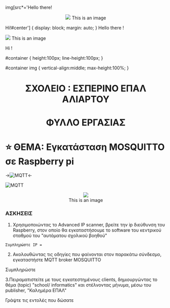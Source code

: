 
img[src*='Hello there!

<p align="center">

  <img src="https://mosquitto.org/images/mosquitto-text-side-28.png">
  This is an image

</p>

Hi!#center'] { 
    display: block;
    margin: auto;
}
Hello there !

<div id="container">
    <img src="https://mosquitto.org/images/mosquitto-text-side-28.png">
    This is an image
</div>

Hi !

#container {
    height:100px;
    line-height:100px;
}

#container img {
    vertical-align:middle;
    max-height:100%;
}

<!-- title only -->
<h1 align="center"> ΣΧΟΛΕΙΟ :  ΕΣΠΕΡΙΝΟ ΕΠΑΛ ΑΛΙΑΡΤΟΥ </h1>

<!-- title with div -->
<div align="center"> <h1 align="center"> ΦΥΛΛΟ ΕΡΓΑΣΙΑΣ</h1> </div>

<!-- title with span (you can render emojis or markdown inside it) -->
<span align="center"> <h1> :star:   ΘΕΜΑ: Εγκατάσταση   MOSQUITTO σε Raspberry pi</h1> </span> 


->![MQTT](https://mosquitto.org/images/mosquitto-text-side-28.png)<-

![MQTT](https://mosquitto.org/images/mosquitto-text-side-28.png#center) 
     <center><img src="https://mosquitto.org/images/mosquitto-text-side-28.png"></center>
      <center>This is an image</center>


### ΑΣΚΗΣΕΙΣ
 

  1. Χρησιμοποιώντας το Advanced IP scanner, βρείτε την ip διεύθυνση του Raspberry, στον οποίο θα εγκαταστήσουμε το software του κεντρικού σταθμού του "αυτόματου σχολικού βοηθού"


```
Συμπληρώστε IP =
```


2. Ακολουθώντας τις οδηγίες που φαίνονται στον παρακάτω σύνδεσμο, εγκαταστήστε MQTT broker MOSQUITTO



Συμπληρώστε 



3.Πειραματιστείτε με τους εγκατεστημένους  clients,  δημιουργώντας το θέμα (topic) "school/ informatics" και στέλνοντας μήνυμα, μέσω του publisher,  "Καλημέρα ΕΠΑΛ"

Γράψτε τις εντολές  που δώσατε
